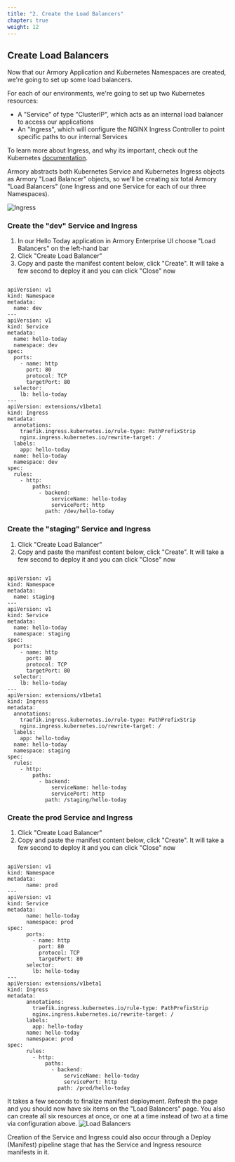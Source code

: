 ```yaml
---
title: "2. Create the Load Balancers"
chapter: true
weight: 12
---
```


## Create Load Balancers

Now that our Armory Application and Kubernetes Namespaces are created, we're going to set up some load balancers.

For each of our environments, we're going to set up two Kubernetes resources:

- A "Service" of type "ClusterIP", which acts as an internal load balancer to access our applications
- An "Ingress", which will configure the NGINX Ingress Controller to point specific paths to our internal Services

To learn more about Ingress, and why its important, check out the Kubernetes [documentation](https://kubernetes.io/docs/concepts/services-networking/ingress/). 

Armory abstracts both Kubernetes Service and Kubernetes Ingress objects as Armory "Load Balancer" objects, so we'll be creating six total Armory "Load Balancers" (one Ingress and one Service for each of our three Namespaces).


![Ingress](/images/ingress.png)


### Create the "dev" Service and Ingress

1. In our Hello Today application in Armory Enterprise UI choose "Load Balancers" on the left-hand bar
1. Click "Create Load Balancer"
1. Copy and paste the manifest content below, click "Create". It will take a few second to deploy it and you can click "Close" now

<pre><code>
apiVersion: v1
kind: Namespace
metadata:
  name: dev
---
apiVersion: v1
kind: Service
metadata:
  name: hello-today
  namespace: dev
spec:
  ports:
    - name: http
      port: 80
      protocol: TCP
      targetPort: 80
  selector:
    lb: hello-today
---
apiVersion: extensions/v1beta1
kind: Ingress
metadata:
  annotations:
    traefik.ingress.kubernetes.io/rule-type: PathPrefixStrip
    nginx.ingress.kubernetes.io/rewrite-target: /
  labels:
    app: hello-today
  name: hello-today
  namespace: dev
spec:
  rules:
    - http:
        paths:
          - backend:
              serviceName: hello-today
              servicePort: http
            path: /dev/hello-today
</code></pre>

### Create the "staging" Service and Ingress

1. Click "Create Load Balancer"
1. Copy and paste the manifest content below, click "Create". It will take a few second to deploy it and you can click "Close" now

<pre><code>
apiVersion: v1
kind: Namespace
metadata:
  name: staging
---
apiVersion: v1
kind: Service
metadata:
  name: hello-today
  namespace: staging
spec:
  ports:
    - name: http
      port: 80
      protocol: TCP
      targetPort: 80
  selector:
    lb: hello-today
---
apiVersion: extensions/v1beta1
kind: Ingress
metadata:
  annotations:
    traefik.ingress.kubernetes.io/rule-type: PathPrefixStrip
    nginx.ingress.kubernetes.io/rewrite-target: /
  labels:
    app: hello-today
  name: hello-today
  namespace: staging
spec:
  rules:
    - http:
        paths:
          - backend:
              serviceName: hello-today
              servicePort: http
            path: /staging/hello-today
</code></pre>

### Create the prod Service and Ingress

1. Click "Create Load Balancer"
1. Copy and paste the manifest content below, click "Create". It will take a few second to deploy it and you can click "Close" now

<pre><code>
apiVersion: v1
kind: Namespace
metadata:
      name: prod
---
apiVersion: v1
kind: Service
metadata:
      name: hello-today
      namespace: prod
spec:
      ports:
        - name: http
          port: 80
          protocol: TCP
          targetPort: 80
      selector:
        lb: hello-today
---
apiVersion: extensions/v1beta1
kind: Ingress
metadata:
      annotations:
        traefik.ingress.kubernetes.io/rule-type: PathPrefixStrip
        nginx.ingress.kubernetes.io/rewrite-target: /
      labels:
        app: hello-today
      name: hello-today
      namespace: prod
spec:
      rules:
        - http:
            paths:
              - backend:
                  serviceName: hello-today
                  servicePort: http
                path: /prod/hello-today
</code></pre>

It takes a few seconds to finalize manifest deployment. Refresh the page and you should now have six items on the "Load Balancers" page. You also can create all six resources at once, or one at a time instead of two at a time via configuration above.
![Load Balancers](/images/armory-load-balancers.png)

Creation of the Service and Ingress could also occur through a Deploy (Manifest) pipeline stage that has the Service and Ingress resource manifests in it.
